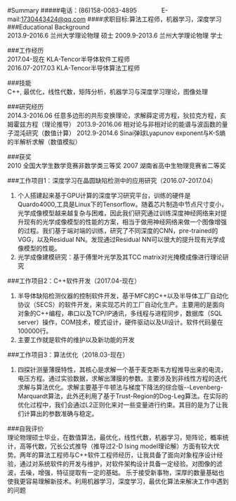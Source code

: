 #Summary
#####电话：(86)158-0083-4895&emsp;&emsp;&emsp;&emsp;E-mail:1730443424@qq.com
####求职目标:算法工程师，机器学习，深度学习
###Educational Background                                                                               
2013.9-2016.6   兰州大学理论物理    硕士
2009.9-2013.6   兰州大学理论物理    学士  
 
###工作经历                                                                          
2017.04-现在     KLA-Tencor半导体软件工程师   
2016.07-2017.03   KLA-Tencor半导体算法工程师   

###技能                                                                                       
C++, 最优化，线性代数，矩阵分析，机器学习与深度学习理论，图像处理   

###研究经历                                                                                   
2014.3-2016.06 任意多边形的共形变换理论，求解薛定谔方程，狄拉克方程，亥姆霍兹方程（理论推导）
2013.9-2016.06 相对论与非相对论的能谱与波函数的量子混沌研究（数值计算）
2012.9-2014.6 Sinai弹球Lyapunov exponent与K-S熵的半解析求解（数值模拟）  

###获奖                                                                                        
2010 		全国大学生数学竞赛非数学类三等奖
2007 		湖南省高中生物理竞赛省二等奖

###工作项目1：深度学习在晶圆缺陷检测中的应用研究（2016.07-2017.04）                                                                             
1. 个人搭建起来基于GPU计算的深度学习研究平台，训练的硬件是Quardo4000,工具是Linux下的Tensorflow。随着芯片制造中节点尺寸变小，光学成像模型越来越复杂与困难，因此我们研究通过训练深度神经网络来对提升现有的光学成像模型的性能的方案，相当于做用神经网络来做一个图像增强的过程。我们基于端对端的训练，研究了不同深度的CNN，pre-trained的VGG，以及Residual NN。发现通过Residual NN可以很大的提升现有光学成像模型的性能。
2. 光学成像建模研究：基于傅里叶光学及其TCC matrix对光掩模成像进行理论研究

###工作项目2：C++软件开发（2017.04-现在）                                                                           
1. 半导体缺陷检测仪器的控制软件开发，基于MFC的C++以及半导体工厂自动化协议（SECS）的软件开发，来实现芯片的工厂自动化生产。主要用的是面向对象的C++编程，串口以及TCP/IP通讯，多线程与进程同步，数据库（SQL server）操作，COM技术，模式设计，硬件驱动以及UI设计。软件代码量在100000行。
2. 主要工作就是软件的维护以及新功能的开发

###工作项目3：算法优化（2018.03-现在）                                                                           
1. 四探针测量薄膜特性，其核心是求解一个基于麦克斯韦方程推导出来的电流，电压方程。通过实验数据，求解出薄膜的参数。主要涉及到非线性方程的迭代求解与算法优化。求解主要基于牛顿法与梯度下降法的综合版--Levenberg-Marquardt算法，此外还利用了基于Trust-Region的Dog-Leg算法。在实际的优化过程中，我们会通过L2正则化来对一些变量进行约束。其目的是为了让我们计算出的参数准确与稳定。  

###自我评价                                                                                   
理论物理硕士毕业，在数值算法，最优化，线性代数，机器学习，矩阵论，概率统计，高等代数，冗长公式推导（推导过2-D Ising model理论解）方面有较大优势。两年的算法工程师与C++软件工程师经历，让我具备了面向对象程序设计经验，通过对系统软件的开发与维护，对软件架构设计具备一定经验。对图像的滤波，去噪，增强，特征提取有一定的基础。
乐于接受新事物，深厚的数量基础也使我更容易理解新技术。利用机器学习，深度学习，最优化算法来解决工作中遇到的问题

